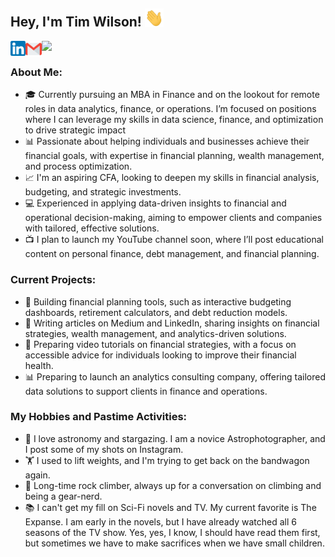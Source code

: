 ## Hey, I'm Tim Wilson! <img src="https://github.com/Tim-The-Wilson/Tim-The-Wilson/blob/main/Assets/Hi.gif" width="30px">

<a href="https://www.linkedin.com/in/tim-the-wilson/">
  <img align="left" width="24px" src="https://github.com/Tim-The-Wilson/Tim-The-Wilson/blob/main/Assets/linkedin.png"  />
</a>
<a href="mailto:timthewilson@gmail.com">
  <img align="left" width="26px" src="https://github.com/Tim-The-Wilson/Tim-The-Wilson/blob/main/Assets/gmail.png" />
</a>
<!--- <a href="https://">
  <img align="left" width="26px" src="https://cdn.jsdelivr.net/npm/simple-icons@v3/icons/youtube.svg" />
</a> --->
<a href="https://medium.com/@timthewilson">
  <img align="left" width="26px" src="https://cdn.jsdelivr.net/npm/simple-icons@v3/icons/medium.svg" />
</a>

<!--- All icon images are from Pixel perfect --->
<br />

### About Me: 

-  🎓 Currently pursuing an MBA in Finance and on the lookout for remote roles in data analytics, finance, or operations. I’m focused on positions where I can leverage my skills in data science, finance, and optimization to drive strategic impact
-  📊 Passionate about helping individuals and businesses achieve their financial goals, with expertise in financial planning, wealth management, and process optimization.
-  📈 I'm an aspiring CFA, looking to deepen my skills in financial analysis, budgeting, and strategic investments.
-  💻 Experienced in applying data-driven insights to financial and operational decision-making, aiming to empower clients and companies with tailored, effective solutions.
-  📺 I plan to launch my YouTube channel soon, where I’ll post educational content on personal finance, debt management, and financial planning.

### Current Projects:

- 🏦 Building financial planning tools, such as interactive budgeting dashboards, retirement calculators, and debt reduction models.
- 📘 Writing articles on Medium and LinkedIn, sharing insights on financial strategies, wealth management, and analytics-driven solutions.
- 🎥 Preparing video tutorials on financial strategies, with a focus on accessible advice for individuals looking to improve their financial health.
- 📊 Preparing to launch an analytics consulting company, offering tailored data solutions to support clients in finance and operations.

### My Hobbies and Pastime Activities:

- 🔭 I love astronomy and stargazing. I am a novice Astrophotographer, and I post some of my shots on Instagram.
- 🏋️ I used to lift weights, and I'm trying to get back on the bandwagon again.
- 🧗 Long-time rock climber, always up for a conversation on climbing and being a gear-nerd.
- 📚 I can't get my fill on Sci-Fi novels and TV. My current favorite is The Expanse. I am early in the novels, but I have already watched all 6 seasons of the TV show. Yes, yes, I know, I should have read them first, but sometimes we have to make sacrifices when we have small children.

<!---
### My Languages and Tools:

### My Certifications:


Tim-The-Wilson/Tim!
-The-Wilson is a ✨ special ✨ repository because its `README.md` (this file) appears on your GitHub profile.
You can click the Preview link to take a look at your changes.
--->


